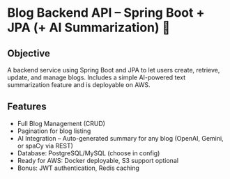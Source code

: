 # Blog Backend API – Spring Boot + JPA (+ AI Summarization) 🚀

## Objective
A backend service using Spring Boot and JPA to let users create, retrieve, update, and manage blogs. Includes a simple AI-powered text summarization feature and is deployable on AWS.

## Features
- Full Blog Management (CRUD)  
- Pagination for blog listing  
- AI Integration – Auto-generated summary for any blog (OpenAI, Gemini, or spaCy via REST)  
- Database: PostgreSQL/MySQL (choose in config)  
- Ready for AWS: Docker deployable, S3 support optional  
- Bonus: JWT authentication, Redis caching  